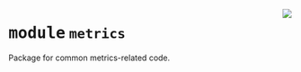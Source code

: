 <!-- markdownlint-disable -->

<a href="../src/github_runner_manager/metrics/__init__.py#L0"><img align="right" style="float:right;" src="https://img.shields.io/badge/-source-cccccc?style=flat-square"></a>

# <kbd>module</kbd> `metrics`
Package for common metrics-related code. 



